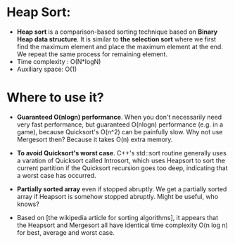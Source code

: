 # Heap Sort:
- **Heap sort** is a comparison-based sorting technique based on **Binary Heap data structure**. It is similar to **the selection sort** where we first find the maximum element and place the maximum element at the end. We repeat the same process for remaining element.
- Time complexity : O(N*logN)
- Auxiliary space: O(1)

# Where to use it?
- **Guaranteed O(nlogn) performance**. When you don't necessarily need very fast performance, but guaranteed O(nlogn) performance (e.g. in a game), because Quicksort's O(n^2) can be painfully slow. Why not use Mergesort then? Because it takes O(n) extra memory.
- **To avoid Quicksort's worst case**. C++'s std::sort routine generally uses a varation of Quicksort called Introsort, which uses Heapsort to sort the current partition if the Quicksort recursion goes too deep, indicating that a worst case has occurred.

- **Partially sorted array** even if stopped abruptly. We get a partially sorted array if Heapsort is somehow stopped abruptly. Might be useful, who knows?
- Based on [the wikipedia article for sorting algorithms], it appears that the Heapsort and Mergesort all have identical time complexity O(n log n) for best, average and worst case.
